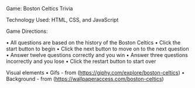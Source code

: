 Game: Boston Celtics Trivia 

Technology Used: HTML, CSS, and JavaScript 

Game Directions: 

• All questions are based on the history of the Boston Celtics
• Click the start button to begin
• Click the next button to move on to the next question
• Answer twelve questions correctly and you win
• Answer three questions incorrectly and you lose
• Click the restart button to start over

Visual elements 
• Gifs - from (https://giphy.com/explore/boston-celtics)
• Background - from (https://wallpaperaccess.com/boston-celtics)
